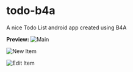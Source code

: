 # todo-b4a
A nice Todo List android app created using B4A

**Preview:**
![Main](https://github.com/pyhoon/todo-b4a/blob/master/Preview/1.png)

![New Item](https://github.com/pyhoon/todo-b4a/blob/master/Preview/2.png)

![Edit Item](https://github.com/pyhoon/todo-b4a/blob/master/Preview/3.png)
